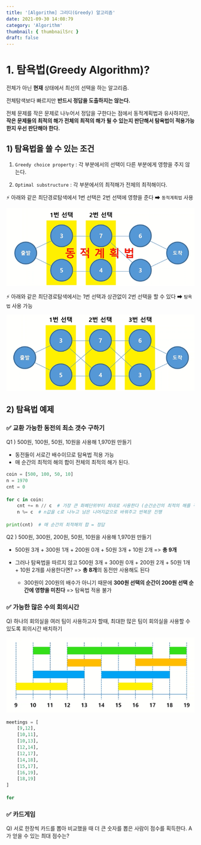 ```yaml
---
title: '[Algorithm] 그리디(Greedy) 알고리즘'
date: 2021-09-30 14:08:79
category: 'Algorithm'
thumbnail: { thumbnailSrc }
draft: false
---
```






# 1. 탐욕법(Greedy Algorithm)?

전체가 아닌 **현재** 상태에서 최선의 선택을 하는 알고리즘.  

전체탐색보다 빠르지만 **반드시 정답을 도출하지는 않는다.**

전체 문제를 작은 문제로 나누어서 정답을 구한다는 점에서 동적계획법과 유사하지만, **작은 문제들의 최적의 해가  전체의 최적의 해가 될 수 있는지 판단해서 탐욕법이 적용가능한지 우선 판단해야 한다.**



## 1) 탐욕법을 쓸 수 있는 조건

1. `Greedy choice property` : 각 부분에서의 선택이 다른 부분에게 영향을 주지 않는다.

2. `Optimal substructure` : 각 부분에서의 최적해가 전체의 최적해이다.

      

⚡ 아래와 같은 최단경로탐색에서 1번 선택은 2번 선택에 영향을 준다 ➡ `동적계획법` 사용

<img src="img/greedy1.PNG">

⚡ 아래와 같은 최단경로탐색에서는 1번 선택과 상관없이 2번 선택을 할 수 있다 ➡ `탐욕법` 사용 가능

<img src="img/greedy2.PNG">



## 2) 탐욕법 예제

### ✅ 교환 가능한 동전의 최소 갯수 구하기

Q1 ) 500원, 100원, 50원, 10원을 사용해 1,970원 만들기

- 동전들이 서로간 배수이므로 탐욕법 적용 가능
- 매 순간의 최적의 해의 합이 전체의 최적의 해가 된다.

```python
coin = [500, 100, 50, 10]
n = 1970
cnt = 0

for c in coin:
    cnt += n // c  # 가장 큰 화폐단위부터 최대로 사용한다 (순간순간의 최적의 해를 구한다)
    n %= c  # n값을 c로 나누고 남은 나머지값으로 바꿔주고 반복문 진행 
    
print(cnt)  # 매 순간의 최적해의 합 = 정답
```



Q2 ) 500원, 300원, 200원, 50원, 10원을 사용해 1,970원 만들기

- 500원 3개 + 300원 1개 + 200원 0개 + 50원 3개 + 10원 2개 => **총 9개**

- 그러나 탐욕법을 따르지 않고 500원 3개 + 300원 0개 + 200원 2개 + 50원 1개 + 10원 2개를 사용한다면? => **총 8개**의 동전만 사용해도 된다

  - 300원이 200원의 배수가 아니기 때문에 **300원 선택의 순간이 200원 선택 순간에 영향을 미친다** => 탐욕법 적용 불가

    

### ✅ 가능한 많은 수의 회의시간

Q) 하나의 회의실을 여러 팀이 사용하고자 할때, 최대한 많은 팀이 회의실을 사용할 수 있도록 회의시간 배치하기

<img src="img/greedy3.PNG">

```python
meetings = [
    [9,12],
    [10,11],
    [10,13],
    [12,14],
    [12,17],
    [14,18],
    [15,17],
    [16,19],
    [18,19]
]

for 
```





### ✅ 카드게임

Q) 서로 한장씩 카드를 뽑아 비교했을 때 더 큰 숫자를 뽑은 사람이 점수를 획득한다. A가 얻을 수 있는 최대 점수는?

 